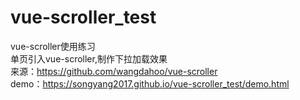 # vue-scroller_test
vue-scroller使用练习  
单页引入vue-scroller,制作下拉加载效果  
来源：https://github.com/wangdahoo/vue-scroller   
demo：https://songyang2017.github.io/vue-scroller_test/demo.html
